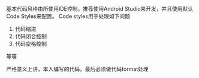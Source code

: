 基本代码风格由所使用IDE控制。推荐使用Android Studio来开发，并且使用默认Code Styles来配置。
Code styles用于处理如下问题
1. 代码缩进
2. 代码闭合控制
3. 代码空格控制

等等

严格意义上讲，本人编写的代码，最后必须做代码format处理
